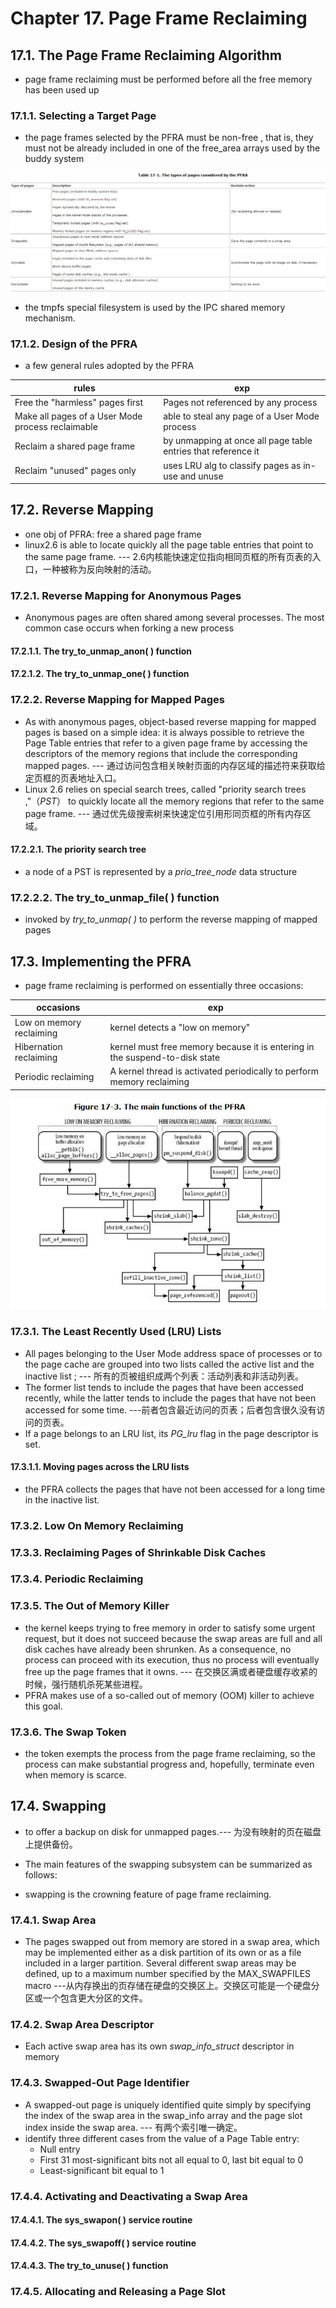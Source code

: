 # Chapter 17. Page Frame Reclaiming

## 17.1. The Page Frame Reclaiming Algorithm
+ page frame reclaiming must be performed before all the free memory has been used up

### 17.1.1. Selecting a Target Page
+ the page frames selected by the PFRA must be non-free , that is, they must not be already included in one of the free_area arrays used by the buddy system

![](type_pages.jpg)

+ the tmpfs special filesystem is used by the IPC shared memory mechanism.

### 17.1.2. Design of the PFRA
+ a few general rules adopted by the PFRA

| rules                                             | exp                                                           |
| ------------------------------------------------- | ------------------------------------------------------------- |
| Free the "harmless" pages first                   | Pages  not referenced by any process                          |
| Make all pages of a User Mode process reclaimable | able to steal any page of a User Mode process                 |
| Reclaim a shared page frame                       | by unmapping at once all page table entries that reference it |
| Reclaim "unused" pages only                       | uses LRU alg to classify pages as in-use and unuse            |

## 17.2. Reverse Mapping
+ one obj of PFRA: free a shared page frame
+ linux2.6 is able to locate quickly all the page table entries that point to the same page frame. --- 2.6内核能快速定位指向相同页框的所有页表的入口，一种被称为反向映射的活动。

### 17.2.1. Reverse Mapping for Anonymous Pages
+ Anonymous pages are often shared among several processes. The most common case occurs when forking a new process

#### 17.2.1.1. The try_to_unmap_anon( ) function

#### 17.2.1.2. The try_to_unmap_one( ) function

### 17.2.2. Reverse Mapping for Mapped Pages
+ As with anonymous pages, object-based reverse mapping for mapped pages is based on a simple idea: it is always possible to retrieve the Page Table entries that refer to a given page frame by accessing the descriptors of the memory regions that include the corresponding mapped pages. --- 通过访问包含相关映射页面的内存区域的描述符来获取给定页框的页表地址入口。
+ Linux 2.6 relies on special search trees, called "priority search trees ,"（*PST*） to quickly locate all the memory regions that refer to the same page frame. --- 通过优先级搜索树来快速定位引用形同页框的所有内存区域。

#### 17.2.2.1. The priority search tree
+ a node of a PST is represented by a *prio_tree_node* data structure

### 17.2.2.2. The try_to_unmap_file( ) function
+ invoked by *try_to_unmap( )* to perform the reverse mapping of mapped pages

## 17.3. Implementing the PFRA
+ page frame reclaiming is performed on essentially three occasions:

| occasions                | exp                                                                         |
| ------------------------ | --------------------------------------------------------------------------- |
| Low on memory reclaiming | kernel detects a "low on memory"                                            |
| Hibernation reclaiming   | kernel must free memory because it is entering in the suspend-to-disk state |
| Periodic reclaiming      | A kernel thread is activated periodically to perform memory reclaiming      |

![](condi_pfra.jpg)

### 17.3.1. The Least Recently Used (LRU) Lists
+ All pages belonging to the User Mode address space of processes or to the page cache are grouped into two lists called the active list and the inactive list ; --- 所有的页被组织成两个列表：活动列表和非活动列表。
+ The former list tends to include the pages that have been accessed recently, while the latter tends to include the pages that have not been accessed for some time. ---前者包含最近访问的页表；后者包含很久没有访问的页表。
+ If a page belongs to an LRU list, its *PG_lru* flag in the page descriptor is set.

#### 17.3.1.1. Moving pages across the LRU lists
+ the PFRA collects the pages that have not been accessed for a long time in the inactive list.

### 17.3.2. Low On Memory Reclaiming

### 17.3.3. Reclaiming Pages of Shrinkable Disk Caches

### 17.3.4. Periodic Reclaiming

### 17.3.5. The Out of Memory Killer
+ the kernel keeps trying to free memory in order to satisfy some urgent request, but it does not succeed because the swap areas are full and all disk caches have already been shrunken. As a consequence, no process can proceed with its execution, thus no process will eventually free up the page frames that it owns. --- 在交换区满或者硬盘缓存收紧的时候，强行随机杀死某些进程。
+ PFRA makes use of a so-called out of memory (OOM) killer to achieve this goal.

### 17.3.6. The Swap Token
+  the token exempts the process from the page frame reclaiming, so the process can make substantial progress and, hopefully, terminate even when memory is scarce.


## 17.4. Swapping
+ to offer a backup on disk for unmapped pages.--- 为没有映射的页在磁盘上提供备份。
+ The main features of the swapping subsystem can be summarized as follows:

+ swapping is the crowning feature of page frame reclaiming.

### 17.4.1. Swap Area
+ The pages swapped out from memory are stored in a swap area, which may be implemented either as a disk partition of its own or as a file included in a larger partition. Several different swap areas may be defined, up to a maximum number specified by the MAX_SWAPFILES macro ---从内存换出的页存储在硬盘的交换区上。交换区可能是一个硬盘分区或一个包含更大分区的文件。

### 17.4.2. Swap Area Descriptor
+ Each active swap area has its own *swap_info_struct* descriptor in memory

### 17.4.3. Swapped-Out Page Identifier
+ A swapped-out page is uniquely identified quite simply by specifying the index of the swap area in the swap_info array and the page slot index inside the swap area. --- 有两个索引唯一确定。
+ identify three different cases from the value of a Page Table entry:
  + Null entry
  + First 31 most-significant bits not all equal to 0, last bit equal to 0
  + Least-significant bit equal to 1

### 17.4.4. Activating and Deactivating a Swap Area

#### 17.4.4.1. The sys_swapon( ) service routine

#### 17.4.4.2. The sys_swapoff( ) service routine

#### 17.4.4.3. The try_to_unuse( ) function

### 17.4.5. Allocating and Releasing a Page Slot
